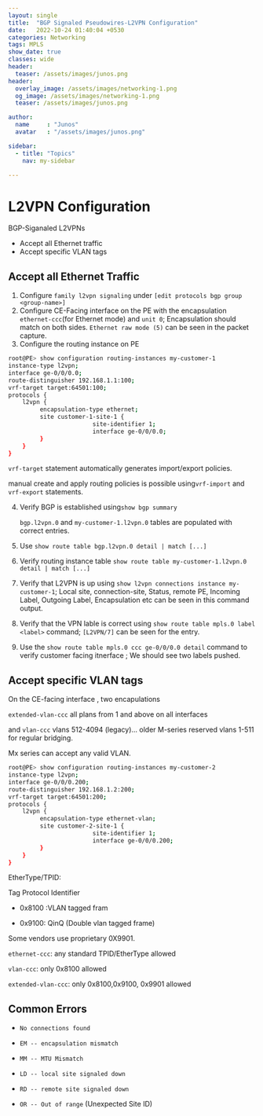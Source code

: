 ```yaml
---
layout: single
title:  "BGP Signaled Pseudowires-L2VPN Configuration"
date:   2022-10-24 01:40:04 +0530
categories: Networking
tags: MPLS
show_date: true
classes: wide
header:
  teaser: /assets/images/junos.png
header:
  overlay_image: /assets/images/networking-1.png
  og_image: /assets/images/networking-1.png
  teaser: /assets/images/junos.png

author:
  name     : "Junos"
  avatar   : "/assets/images/junos.png"

sidebar:
  - title: "Topics"
    nav: my-sidebar

---
```




# L2VPN Configuration

BGP-Siganaled L2VPNs

- Accept all Ethernet traffic
- Accept specific VLAN tags

## Accept all Ethernet Traffic

1. Configure `family l2vpn signaling` under `[edit protocols bgp group <group-name>]`
2. Configure CE-Facing interface  on the PE with the encapsulation `ethernet-ccc`(for Ethernet mode) and `unit 0`; Encapsulation should match on both sides. `Ethernet raw mode (5)` can be seen in the packet capture.
3. Configure the routing instance on PE

```sh
root@PE> show configuration routing-instances my-customer-1
instance-type l2vpn;
interface ge-0/0/0.0;
route-distinguisher 192.168.1.1:100;
vrf-target target:64501:100;
protocols { 
    l2vpn {
         encapsulation-type ethernet;
         site customer-1-site-1 {
         				site-identifier 1;
         				interface ge-0/0/0.0;
         }
    }
}
```

`vrf-target` statement automatically generates import/export policies.

manual create and apply routing policies is possible using`vrf-import` and `vrf-export` statements.

4. Verify BGP is established  using`show bgp summary`

   `bgp.l2vpn.0` and `my-customer-1.l2vpn.0` tables are populated with correct entries.

5. Use `show route table bgp.l2vpn.0 detail | match [...]`

6. Verify routing instance table `show route table my-customer-1.l2vpn.0 detail | match [...]`

7. Verify that L2VPN is up using `show l2vpn connections instance my-customer-1`; Local site, connection-site, Status, remote PE, Incoming Label, Outgoing Label, Encapsulation etc can be seen in this command output.

8. Verify that the VPN lable is correct using `show route table mpls.0 label <label>` command; `[L2VPN/7]` can be seen for the entry.

9. Use the `show route table mpls.0 ccc ge-0/0/0.0 detail` command to verify customer facing itnerface ; We should see two labels pushed.

   

## Accept specific VLAN tags

On the CE-facing interface , two encapulations 

`extended-vlan-ccc` all plans from 1 and above on all interfaces 

and `vlan-ccc` vlans 512-4094 (legacy)... older M-series reserved vlans 1-511 for regular bridging.

Mx series can accept any valid VLAN.

```sh
root@PE> show configuration routing-instances my-customer-2
instance-type l2vpn;
interface ge-0/0/0.200;
route-distinguisher 192.168.1.2:200;
vrf-target target:64501:200;
protocols { 
    l2vpn {
         encapsulation-type ethernet-vlan;
         site customer-2-site-1 {
         				site-identifier 1;
         				interface ge-0/0/0.200;
         }
    }
}
```



EtherType/TPID:

Tag Protocol Identifier

- 0x8100 :VLAN tagged fram

- 0x9100: QinQ (Double vlan tagged frame)

Some vendors use proprietary 0X9901.



`ethernet-ccc`: any standard TPID/EtherType allowed

`vlan-ccc`: only 0x8100 allowed 

`extended-vlan-ccc`: only 0x8100,0x9100, 0x9901 allowed



## Common Errors

- `No connections found` 

- `EM -- encapsulation mismatch`

- `MM -- MTU Mismatch`

- `LD -- local site signaled down`

- `RD -- remote site signaled down`

- `OR -- Out of range` (Unexpected Site ID)

  